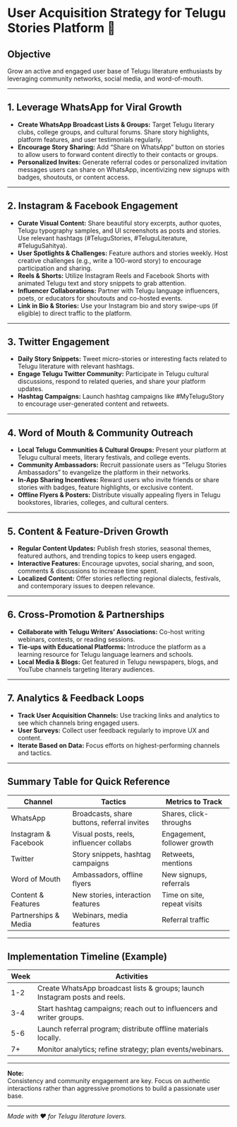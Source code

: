 # User Acquisition Strategy for Telugu Stories Platform 📖

## Objective  
Grow an active and engaged user base of Telugu literature enthusiasts by leveraging community networks, social media, and word-of-mouth.

---

## 1. Leverage WhatsApp for Viral Growth  
- **Create WhatsApp Broadcast Lists & Groups:** Target Telugu literary clubs, college groups, and cultural forums. Share story highlights, platform features, and user testimonials regularly.  
- **Encourage Story Sharing:** Add “Share on WhatsApp” button on stories to allow users to forward content directly to their contacts or groups.  
- **Personalized Invites:** Generate referral codes or personalized invitation messages users can share on WhatsApp, incentivizing new signups with badges, shoutouts, or content access.

---

## 2. Instagram & Facebook Engagement  
- **Curate Visual Content:** Share beautiful story excerpts, author quotes, Telugu typography samples, and UI screenshots as posts and stories. Use relevant hashtags (#TeluguStories, #TeluguLiterature, #TeluguSahitya).  
- **User Spotlights & Challenges:** Feature authors and stories weekly. Host creative challenges (e.g., write a 100-word story) to encourage participation and sharing.  
- **Reels & Shorts:** Utilize Instagram Reels and Facebook Shorts with animated Telugu text and story snippets to grab attention.  
- **Influencer Collaborations:** Partner with Telugu language influencers, poets, or educators for shoutouts and co-hosted events.  
- **Link in Bio & Stories:** Use your Instagram bio and story swipe-ups (if eligible) to direct traffic to the platform.

---

## 3. Twitter Engagement  
- **Daily Story Snippets:** Tweet micro-stories or interesting facts related to Telugu literature with relevant hashtags.  
- **Engage Telugu Twitter Community:** Participate in Telugu cultural discussions, respond to related queries, and share your platform updates.  
- **Hashtag Campaigns:** Launch hashtag campaigns like #MyTeluguStory to encourage user-generated content and retweets.

---

## 4. Word of Mouth & Community Outreach  
- **Local Telugu Communities & Cultural Groups:** Present your platform at Telugu cultural meets, literary festivals, and college events.  
- **Community Ambassadors:** Recruit passionate users as “Telugu Stories Ambassadors” to evangelize the platform in their networks.  
- **In-App Sharing Incentives:** Reward users who invite friends or share stories with badges, feature highlights, or exclusive content.  
- **Offline Flyers & Posters:** Distribute visually appealing flyers in Telugu bookstores, libraries, colleges, and cultural centers.

---

## 5. Content & Feature-Driven Growth  
- **Regular Content Updates:** Publish fresh stories, seasonal themes, featured authors, and trending topics to keep users engaged.  
- **Interactive Features:** Encourage upvotes, social sharing, and soon, comments & discussions to increase time spent.  
- **Localized Content:** Offer stories reflecting regional dialects, festivals, and contemporary issues to deepen relevance.

---

## 6. Cross-Promotion & Partnerships  
- **Collaborate with Telugu Writers’ Associations:** Co-host writing webinars, contests, or reading sessions.  
- **Tie-ups with Educational Platforms:** Introduce the platform as a learning resource for Telugu language learners and schools.  
- **Local Media & Blogs:** Get featured in Telugu newspapers, blogs, and YouTube channels targeting literary audiences.

---

## 7. Analytics & Feedback Loops  
- **Track User Acquisition Channels:** Use tracking links and analytics to see which channels bring engaged users.  
- **User Surveys:** Collect user feedback regularly to improve UX and content.  
- **Iterate Based on Data:** Focus efforts on highest-performing channels and tactics.

---

## Summary Table for Quick Reference

| Channel                     | Tactics                                        | Metrics to Track            |
|-----------------------------|------------------------------------------------|-----------------------------|
| WhatsApp                    | Broadcasts, share buttons, referral invites   | Shares, click-throughs       |
| Instagram & Facebook        | Visual posts, reels, influencer collabs       | Engagement, follower growth  |
| Twitter                     | Story snippets, hashtag campaigns              | Retweets, mentions           |
| Word of Mouth               | Ambassadors, offline flyers                     | New signups, referrals       |
| Content & Features          | New stories, interaction features              | Time on site, repeat visits  |
| Partnerships & Media        | Webinars, media features                        | Referral traffic             |

---

## Implementation Timeline (Example)

| Week | Activities                                  |
|-------|----------------------------------------------|
| 1-2   | Create WhatsApp broadcast lists & groups; launch Instagram posts and reels. |
| 3-4   | Start hashtag campaigns; reach out to influencers and writer groups.       |
| 5-6   | Launch referral program; distribute offline materials locally.             |
| 7+    | Monitor analytics; refine strategy; plan events/webinars.                  |

---

**Note:**  
Consistency and community engagement are key. Focus on authentic interactions rather than aggressive promotions to build a passionate user base.

---

*Made with ❤️ for Telugu literature lovers.*

